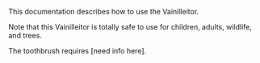 This documentation describes how to use the Vainilleitor.

Note that this Vainilleitor is totally safe to use for children, adults, wildlife, and trees.

The toothbrush requires [need info here].
